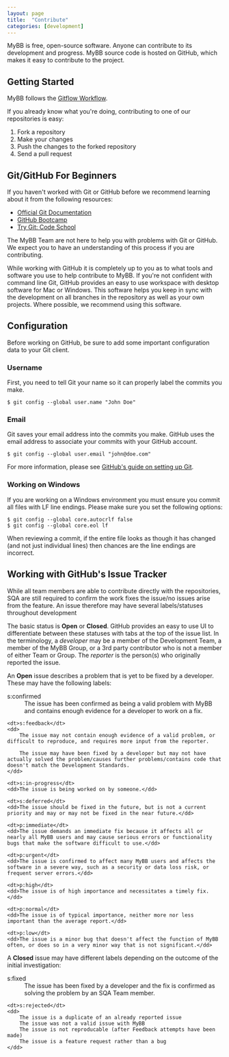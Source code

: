 ```yaml
---
layout: page
title:  "Contribute"
categories: [development]
---
```


MyBB is free, open-source software. Anyone can contribute to its development and progress. MyBB source code is hosted on GitHub, which makes it easy to contribute to the project.

## Getting Started

MyBB follows the [Gitflow Workflow](https://www.atlassian.com/git/workflows#!workflow-gitflow).

If you already know what you're doing, contributing to one of our repositories is easy:

1. Fork a repository
2. Make your changes
3. Push the changes to the forked repository
4. Send a pull request

## Git/GitHub For Beginners

If you haven't worked with Git or GitHub before we recommend learning about it from the following resources:

- [Official Git Documentation](http://git-scm.com/documentation)
- [GitHub Bootcamp](https://help.github.com/categories/54/articles)
- [Try Git: Code School](http://try.github.io)

The MyBB Team are not here to help you with problems with Git or GitHub. We expect you to have an understanding of this process if you are contributing.

While working with GitHub it is completely up to you as to what tools and software you use to help contribute to MyBB. If you're not confident with command line Git, GitHub provides an easy to use workspace with desktop software for Mac or Windows. This software helps you keep in sync with the development on all branches in the repository as well as your own projects. Where possible, we recommend using this software.

## Configuration

Before working on GitHub, be sure to add some important configuration data to your Git client.

### Username

First, you need to tell Git your name so it can properly label the commits you make.

    $ git config --global user.name "John Doe"

### Email

Git saves your email address into the commits you make. GitHub uses the email address to associate your commits with your GitHub account.

    $ git config --global user.email "john@doe.com"

For more information, please see [GitHub's guide on setting up Git](https://help.github.com/articles/set-up-git).

### Working on Windows

If you are working on a Windows environment you must ensure you commit all files with LF line endings. Please make sure you set the following options:

    $ git config --global core.autocrlf false
    $ git config --global core.eol lf

When reviewing a commit, if the entire file looks as though it has changed (and not just individual lines) then chances are the line endings are incorrect.

## Working with GitHub's Issue Tracker

While all team members are able to contribute directly with the repositories, SQA are still required to confirm the work fixes the issue/no issues arise from the feature. An issue therefore may have several labels/statuses throughout development

The basic status is **Open** or **Closed**. GitHub provides an easy to use UI to differentiate between these statuses with tabs at the top of the issue list. In the terminology, a *developer* may be a member of the Development Team, a member of the MyBB Group, or a 3rd party contributor who is not a member of either Team or Group. The *reporter* is the person(s) who originally reported the issue.

An **Open** issue describes a problem that is yet to be fixed by a developer. These may have the following labels:

<dl>
    <dt>s:confirmed</dt>
    <dd>The issue has been confirmed as being a valid problem with MyBB and contains enough evidence for a developer to work on a fix.</dd>

    <dt>s:feedback</dt>
    <dd>
        The issue may not contain enough evidence of a valid problem, or difficult to reproduce, and requires more input from the reporter.

        The issue may have been fixed by a developer but may not have actually solved the problem/causes further problems/contains code that doesn't match the Development Standards.
    </dd>

    <dt>s:in-progress</dt>
    <dd>The issue is being worked on by someone.</dd>

    <dt>s:deferred</dt>
    <dd>The issue should be fixed in the future, but is not a current priority and may or may not be fixed in the near future.</dd>

    <dt>p:immediate</dt>
    <dd>The issue demands an immediate fix because it affects all or nearly all MyBB users and may cause serious errors or functionality bugs that make the software difficult to use.</dd>

    <dt>p:urgent</dt>
    <dd>The issue is confirmed to affect many MyBB users and affects the software in a severe way, such as a security or data loss risk, or frequent server errors.</dd>

    <dt>p:high</dt>
    <dd>The issue is of high importance and necessitates a timely fix.</dd>

    <dt>p:normal</dt>
    <dd>The issue is of typical importance, neither more nor less important than the average report.</dd>

    <dt>p:low</dt>
    <dd>The issue is a minor bug that doesn't affect the function of MyBB often, or does so in a very minor way that is not significant.</dd>
</dl>

A **Closed** issue may have different labels depending on the outcome of the initial investigation:

<dl>
    <dt>s:fixed</dt>
    <dd>The issue has been fixed by a developer and the fix is confirmed as solving the problem by an SQA Team member.</dd>

    <dt>s:rejected</dt>
    <dd>
        The issue is a duplicate of an already reported issue
        The issue was not a valid issue with MyBB
        The issue is not reproducable (after Feedback attempts have been made)
        The issue is a feature request rather than a bug
    </dd>
</dl>
